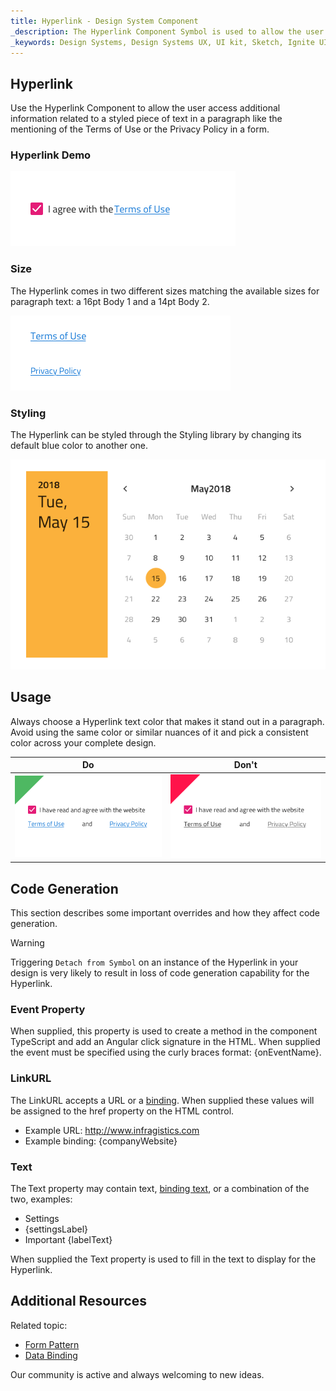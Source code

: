 ```yaml
---
title: Hyperlink - Design System Component
_description: The Hyperlink Component Symbol is used to allow the user follow a reference in a text paragraph. 
_keywords: Design Systems, Design Systems UX, UI kit, Sketch, Ignite UI for Angular, Sketch to Angular, Sketch to Angular, Angular, Angular Design System, Export code from Sketch, Design Kits for Angular, Sketch HTML, Sketch to HTML, Sketch UI kits
---
```


## Hyperlink

Use the Hyperlink Component to allow the user access additional information related to a styled piece of text in a paragraph like the mentioning of the Terms of Use or the Privacy Policy in a form.

### Hyperlink Demo

<img src="../images/hyperlink_demo.png" srcset="../images/hyperlink_demo@2x.png 2x" />

### Size

The Hyperlink comes in two different sizes matching the available sizes for paragraph text: a 16pt Body 1 and a 14pt Body 2.

<img src="../images/hyperlink_sizes.png" srcset="../images/hyperlink_sizes@2x.png 2x" />

### Styling

The Hyperlink can be styled through the Styling library by changing its default blue color to another one.

<img src="../images/calendar_styling.png" srcset="../images/calendar_styling@2x.png 2x" />

## Usage

Always choose a Hyperlink text color that makes it stand out in a paragraph. Avoid using the same color or similar nuances of it and pick a consistent color across your complete design.

| Do                                                                                   | Don't                                                                                    |
| ------------------------------------------------------------------------------------ | ---------------------------------------------------------------------------------------- |
| <img src="../images/hyperlink_do1.png" srcset="../images/hyperlink_do1@2x.png 2x" /> | <img src="../images/hyperlink_dont1.png" srcset="../images/hyperlink_dont1@2x.png 2x" /> |

## Code Generation

This section describes some important overrides and how they affect code generation.

> [!WARNING]
> Triggering `Detach from Symbol` on an instance of the Hyperlink in your design is very likely to result in loss of code generation capability for the Hyperlink.

### Event Property

When supplied, this property is used to create a method in the component TypeScript and add an Angular click signature in the HTML. When supplied the event must be specified using the curly braces format: {onEventName}.

### LinkURL

The LinkURL accepts a URL or a [binding](../codegen/data-binding.md). When supplied these values will be assigned to the href property on the HTML control.

- Example URL: http://www.infragistics.com
- Example binding: {companyWebsite}

### Text

The Text property may contain text, [binding text](../codegen/data-binding.md), or a combination of the two, examples:

- Settings
- {settingsLabel}
- Important {labelText}

When supplied the Text property is used to fill in the text to display for the Hyperlink.

## Additional Resources

Related topic:

- [Form Pattern](../patterns/form.md)
- [Data Binding](../codegen/data-binding.md)
  <div class="divider--half"></div>

Our community is active and always welcoming to new ideas.


